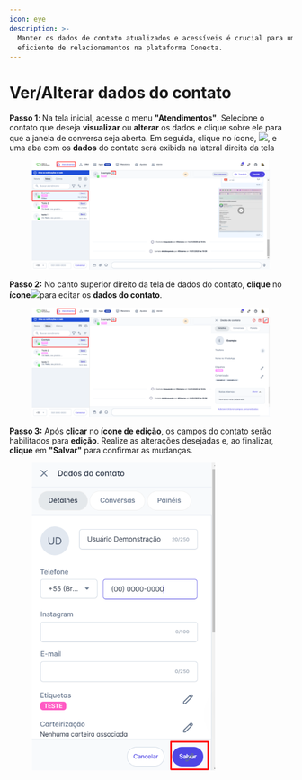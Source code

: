 ```yaml
---
icon: eye
description: >-
  Manter os dados de contato atualizados e acessíveis é crucial para uma gestão
  eficiente de relacionamentos na plataforma Conecta.
---
```


# Ver/Alterar dados do contato

**Passo 1**: Na tela inicial, acesse o menu **"Atendimentos"**. Selecione o contato que deseja **visualizar** ou **alterar** os dados e clique sobre ele para que a janela de conversa seja aberta. Em seguida, clique no ícone, ![](https://docs.helena.app/~gitbook/image?url=https%3A%2F%2F3176979156-files.gitbook.io%2F%7E%2Ffiles%2Fv0%2Fb%2Fgitbook-x-prod.appspot.com%2Fo%2Fspaces%252F3HTAyLM7hzj1t6Nt4ii2%252Fuploads%252FpWUSRo7FcdG7GmTdYDRs%252Fimage.png%3Falt%3Dmedia%26token%3D10468960-8577-4b7c-9772-896a856bbed5\&width=300\&dpr=4\&quality=100\&sign=425987a\&sv=2), e uma aba com os **dados** do contato será exibida na lateral direita da tela

<figure><img src="../../../.gitbook/assets/image (2) (1) (1) (1) (1) (1) (1) (1) (1) (1) (1) (1) (1) (1) (1) (1) (1) (1) (1) (1) (1) (1).png" alt=""><figcaption></figcaption></figure>

**Passo 2:** No canto superior direito da tela de dados do contato, **clique** no **ícone**![](https://docs.helena.app/~gitbook/image?url=https%3A%2F%2F3176979156-files.gitbook.io%2F%7E%2Ffiles%2Fv0%2Fb%2Fgitbook-x-prod.appspot.com%2Fo%2Fspaces%252F3HTAyLM7hzj1t6Nt4ii2%252Fuploads%252F1dMYbEpXpq0n7z8XwdzT%252Fimage.png%3Falt%3Dmedia%26token%3D47bad4f1-eee1-4a32-b6d0-a39d0dc3cfb3\&width=300\&dpr=4\&quality=100\&sign=c0af8770\&sv=2)para editar os **dados do contato**.

<figure><img src="../../../.gitbook/assets/image (1) (1) (1) (1) (1) (1) (1) (1) (1) (1) (1) (1) (1) (1) (1) (1) (1) (1) (1) (1) (1) (1) (1).png" alt=""><figcaption></figcaption></figure>

**Passo 3:** Após **clicar** no **ícone de edição**, os campos do contato serão habilitados para **edição**. Realize as alterações desejadas e, ao finalizar, **clique** em **"Salvar"** para confirmar as mudanças.

<figure><img src="../../../.gitbook/assets/image (2) (1) (1) (1) (1) (1) (1) (1) (1) (1) (1) (1) (1) (1) (1) (1) (1) (1) (1) (1) (1) (1) (1).png" alt=""><figcaption></figcaption></figure>
